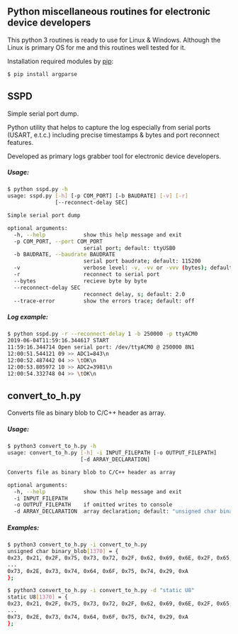 ## Python miscellaneous routines for electronic device developers

This python 3 routines is ready to use for Linux & Windows. Although the Linux is primary OS for me and this routines well tested for it.

Installation required modules by [pip](https://pip.pypa.io/en/stable/installing/):
```sh
$ pip install argparse
```


## SSPD
Simple serial port dump.

Python utility that helps to capture the log especially from serial ports (USART, e.t.c.) including precise timestamps & bytes and port reconnect features.

Developed as primary logs grabber tool for electronic device developers.

##### Usage:
```sh
$ python sspd.py -h
usage: sspd.py [-h] [-p COM_PORT] [-b BAUDRATE] [-v] [-r]
               [--reconnect-delay SEC]

Simple serial port dump

optional arguments:
  -h, --help            show this help message and exit
  -p COM_PORT, --port COM_PORT
                        serial port; default: ttyUSB0
  -b BAUDRATE, --baudrate BAUDRATE
                        serial port baudrate; default: 115200
  -v                    verbose level: -v, -vv or -vvv (bytes); default: -v
  -r                    reconnect to serial port
  --bytes               recieve byte by byte
  --reconnect-delay SEC
                        reconnect delay, s; default: 2.0
  --trace-error         show the errors trace; default: off
```
##### Log example:
```sh
$ python sspd.py -r --reconnect-delay 1 -b 250000 -p ttyACM0
2019-06-04T11:59:16.344617 START
11:59:16.344714 Open serial port: /dev/ttyACM0 @ 250000 8N1
12:00:51.544121 09 >> ADC1=843\n
12:00:52.487442 04 >> \tOK\n
12:00:53.805972 10 >> ADC2=3981\n
12:00:54.332748 04 >> \tOK\n
```

## convert_to_h.py
Converts file as binary blob to C/C++ header as array.

##### Usage:
```sh
$ python3 convert_to_h.py -h
usage: convert_to_h.py [-h] -i INPUT_FILEPATH [-o OUTPUT_FILEPATH]
                       [-d ARRAY_DECLARATION]

Converts file as binary blob to C/C++ header as array

optional arguments:
  -h, --help            show this help message and exit
  -i INPUT_FILEPATH
  -o OUTPUT_FILEPATH    if omitted writes to console
  -d ARRAY_DECLARATION  array declaration; default: "unsigned char binary_blob"
```

##### Examples:
```sh
$ python3 convert_to_h.py -i convert_to_h.py
unsigned char binary_blob[1370] = {
0x23, 0x21, 0x2F, 0x75, 0x73, 0x72, 0x2F, 0x62, 0x69, 0x6E, 0x2F, 0x65, 0x6E, 0x76, 0x20, 0x70,
...
0x73, 0x2E, 0x73, 0x74, 0x64, 0x6F, 0x75, 0x74, 0x29, 0xA
};

$ python3 convert_to_h.py -i convert_to_h.py -d "static U8"
static U8[1370] = {
0x23, 0x21, 0x2F, 0x75, 0x73, 0x72, 0x2F, 0x62, 0x69, 0x6E, 0x2F, 0x65, 0x6E, 0x76, 0x20, 0x70,
...
0x73, 0x2E, 0x73, 0x74, 0x64, 0x6F, 0x75, 0x74, 0x29, 0xA
};
```
